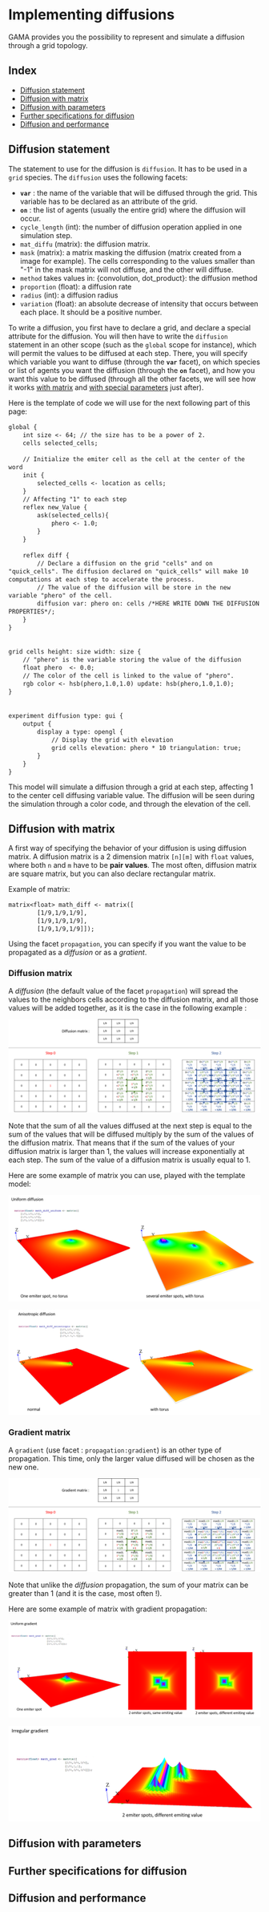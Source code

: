 
# Implementing diffusions

GAMA provides you the possibility to represent and simulate a diffusion through a grid topology. 

## Index

* [Diffusion statement](#diffusion-statement)
* [Diffusion with matrix](#diffusion-with-matrix)
* [Diffusion with parameters](#diffusion-with-parameters)
* [Further specifications for diffusion](#further-specifications-for-diffusion)
* [Diffusion and performance](#diffusion-and-performance)

## Diffusion statement

The statement to use for the diffusion is `diffusion`. It has to be used in a `grid` species. The `diffusion` uses the following facets:

* **`var`** : the name of the variable that will be diffused through the grid. This variable has to be declared as an attribute of the grid.
* **`on`** : the list of agents (usually the entire grid) where the diffusion will occur.
* `cycle_length` (int): the number of diffusion operation applied in one simulation step.
* `mat_diffu` (matrix): the diffusion matrix.
* `mask` (matrix): a matrix masking the diffusion (matrix created from a image for example). The cells corresponding to the values smaller than "-1" in the mask matrix will not diffuse, and the other will diffuse.
* `method` takes values in: {convolution, dot_product}: the diffusion method
* `proportion` (float): a diffusion rate
* `radius` (int): a diffusion radius
* `variation` (float): an absolute decrease of intensity that occurs between each place. It should be a positive number.

To write a diffusion, you first have to declare a grid, and declare a special attribute for the diffusion. You will then have to write the `diffusion` statement in an other scope (such as the `global` scope for instance), which will permit the values to be diffused at each step. There, you will specify which variable you want to diffuse (through the **`var`** facet), on which species or list of agents you want the diffusion (through the **`on`** facet), and how you want this value to be diffused (through all the other facets, we will see how it works [with matrix](#diffusion-with-matrix) and [with special parameters](#diffusion-with-parameters) just after).

Here is the template of code we will use for the next following part of this page:

```
global {
	int size <- 64; // the size has to be a power of 2.
  	cells selected_cells;

	// Initialize the emiter cell as the cell at the center of the word
	init {
		selected_cells <- location as cells;
	}
	// Affecting "1" to each step
	reflex new_Value {
		ask(selected_cells){
			phero <- 1.0;
		}	
	}

	reflex diff {
		// Declare a diffusion on the grid "cells" and on "quick_cells". The diffusion declared on "quick_cells" will make 10 computations at each step to accelerate the process. 
		// The value of the diffusion will be store in the new variable "phero" of the cell.
		diffusion var: phero on: cells /*HERE WRITE DOWN THE DIFFUSION PROPERTIES*/;			
	}
}


grid cells height: size width: size {
	// "phero" is the variable storing the value of the diffusion
	float phero  <- 0.0;
	// The color of the cell is linked to the value of "phero".
	rgb color <- hsb(phero,1.0,1.0) update: hsb(phero,1.0,1.0);
}


experiment diffusion type: gui {
	output {
		display a type: opengl {
			// Display the grid with elevation
			grid cells elevation: phero * 10 triangulation: true;
		}
	}
}
```

This model will simulate a diffusion through a grid at each step, affecting 1 to the center cell diffusing variable value. The diffusion will be seen during the simulation through a color code, and through the elevation of the cell.

## Diffusion with matrix

A first way of specifying the behavior of your diffusion is using diffusion matrix. A diffusion matrix is a 2 dimension matrix `[n][m]` with `float` values, where both `n` and `m` have to be **pair values**. The most often, diffusion matrix are square matrix, but you can also declare rectangular matrix.

Example of matrix:

```
matrix<float> math_diff <- matrix([
		[1/9,1/9,1/9],
		[1/9,1/9,1/9],
		[1/9,1/9,1/9]]);
```

Using the facet `propagation`, you can specify if you want the value to be propagated as a _diffusion_ or as a _gratient_.

### Diffusion matrix

A _diffusion_ (the default value of the facet `propagation`) will spread the values to the neighbors cells according to the diffusion matrix, and all those values will be added together, as it is the case in the following example :

![resources/images/recipes/diffusion_computation.png](resources/images/recipes/diffusion_computation.png)

Note that the sum of all the values diffused at the next step is equal to the sum of the values that will be diffused multiply by the sum of the values of the diffusion matrix. That means that if the sum of the values of your diffusion matrix is larger than 1, the values will increase exponentially at each step. The sum of the value of a diffusion matrix is usually equal to 1.

Here are some example of matrix you can use, played with the template model:

![resources/images/recipes/uniform_diffusion.png](resources/images/recipes/uniform_diffusion.png)

![resources/images/recipes/anisotropic_diffusion.png](resources/images/recipes/anisotropic_diffusion.png)

### Gradient matrix

A `gradient` (use facet : `propagation:gradient`) is an other type of propagation. This time, only the larger value diffused will be chosen as the new one.

![resources/images/recipes/gradient_computation.png](resources/images/recipes/gradient_computation.png)

Note that unlike the _diffusion_ propagation, the sum of your matrix can be greater than 1 (and it is the case, most often !).

Here are some example of matrix with gradient propagation:

![resources/images/recipes/uniform_gradient.png](resources/images/recipes/uniform_gradient.png)

![resources/images/recipes/irregular_gradient.png](resources/images/recipes/irregular_gradient.png)

## Diffusion with parameters

## Further specifications for diffusion

## Diffusion and performance